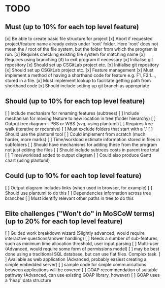 # TODO

## Must (up to 10% for each top level feature)

[x] Be able to create basic file structure for project
[x] Abort if requested project/feature name already exists under 'root' folder.  Here 'root' does not mean the / root of the file system, but the folder from which the program  is run.
    [x] Requires checking existing file system for matching name
    [x] Requires using branching (if) to exit program if necessary
[x] Initialise git repository
    [x] Should set up CSGitLab project etc.
[x] Initialise git repository
    [x] Should set up CSGitLab project etc.
[x] Feature management
    [x] Must implement a method of having a shorthand code for feature e.g. F1, F2.1..., stored in a file.
    [x] Must implement lookup to facilitate getting path from shorthand code
    [x] Should include setting up git branch as appropriate

## Should (up to 10% for each top level feature)

[ ] Include mechanism for renaming features (subtrees)
[ ] Include mechanism for moving feature to new location in tree (folder hierarchy)
[ ] Output tree diagram - PBS or WBS (svg, using plantuml)
    [ ] Requires tree walk (iterative or recursive)
    [ ] Must exclude folders that start with a '.'
    [ ] Should use the plantuml tool
    [ ] Could implement from scratch (much harder, more marks)
[ ] Time/workload estimate information stored in files in subfolders
    [ ] Should have mechanisms for adding these from the program not just editing the files
    [ ] Should include subtrees costs in parent tree total
[ ] Time/workload added to output diagram
    [ ] Could also produce Gantt chart (using plantuml)


## Could (up to 10% for each top level feature)

[ ] Output diagram includes links (when used in browser, for example)
    [ ] Should use plantuml to do this
[ ] Dependencies information across tree branches
    [ ] Must identify relevant other paths in tree to do this

## Elite challenges ("Won't do" in MoSCoW terms) (up to 20% for each top level feature)

[ ] Guided work breakdown wizard (Slightly advanced, would require interactive questions/answer handling)
    [ ] Needs a number of sub-features, such as minimum time allocation threshold, user input parsing
[ ] Multi-user (Advanced, would require some form of permissions model)
    [ ] may be best done using a traditional SQL database, but can use flat files.  Complex task.
[ ] Available as web application (Advanced, probably easiest creating a simple embedded server)
    [ ] sample code for simple communications between applications will be covered
[ ] GOAP recommendation of suitable pathway (Advanced, can use existing GOAP library, however)
    [ ] GOAP uses a 'heap' data structure